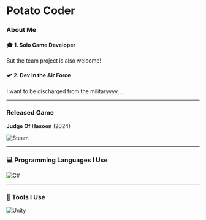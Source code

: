 # Potato Coder

### About Me

#### 🎓 1. **Solo Game Developer**  
But the team project is also welcome!  

#### 🛩️ 2. **Dev in the Air Force**  
I want to be discharged from the militaryyyy....

---

### Released Game

**Judge Of Hasoon** (2024)

![Steam](https://img.shields.io/badge/steam-%23000000.svg?style=for-the-badge&logo=steam&logoColor=white)

---

### 💻 Programming Languages I Use

![C#](https://img.shields.io/badge/C%23-239120.svg?&style=for-the-badge&logo=c-sharp&logoColor=white)

---

### 🔧 Tools I Use

![Unity](https://img.shields.io/badge/unity-%23000000.svg?style=for-the-badge&logo=unity&logoColor=white)
